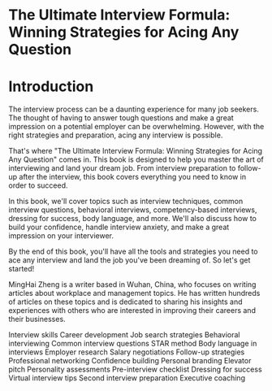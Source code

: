 # The Ultimate Interview Formula: Winning Strategies for Acing Any Question

# Introduction

The interview process can be a daunting experience for many job seekers. The thought of having to answer tough questions and make a great impression on a potential employer can be overwhelming. However, with the right strategies and preparation, acing any interview is possible.

That's where "The Ultimate Interview Formula: Winning Strategies for Acing Any Question" comes in. This book is designed to help you master the art of interviewing and land your dream job. From interview preparation to follow-up after the interview, this book covers everything you need to know in order to succeed.

In this book, we'll cover topics such as interview techniques, common interview questions, behavioral interviews, competency-based interviews, dressing for success, body language, and more. We'll also discuss how to build your confidence, handle interview anxiety, and make a great impression on your interviewer.

By the end of this book, you'll have all the tools and strategies you need to ace any interview and land the job you've been dreaming of. So let's get started!

MingHai Zheng is a writer based in Wuhan, China, who focuses on writing articles about workplace and management topics. He has written hundreds of articles on these topics and is dedicated to sharing his insights and experiences with others who are interested in improving their careers and their businesses.


Interview skills
Career development
Job search strategies
Behavioral interviewing
Common interview questions
STAR method
Body language in interviews
Employer research
Salary negotiations
Follow-up strategies
Professional networking
Confidence building
Personal branding
Elevator pitch
Personality assessments
Pre-interview checklist
Dressing for success
Virtual interview tips
Second interview preparation
Executive coaching

